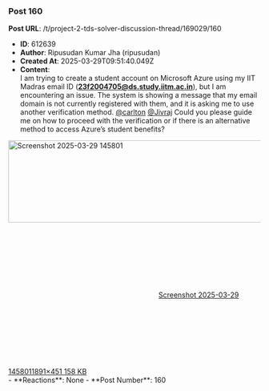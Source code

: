 ### Post 160
**Post URL**: /t/project-2-tds-solver-discussion-thread/169029/160
- **ID**: 612639
- **Author**: Ripusudan Kumar Jha  (ripusudan)
- **Created At**: 2025-03-29T09:51:40.049Z
- **Content**:  
  I am trying to create a student account on Microsoft Azure using my IIT Madras email ID (<strong>23f2004705@ds.study.iitm.ac.in</strong>), but I am encountering an issue. The system is showing a message that my email domain is not currently registered with them, and it is asking me to use another verification method.
<a class="mention" href="/u/carlton">@carlton</a> <a class="mention" href="/u/jivraj">@Jivraj</a> Could you please guide me on how to proceed with the verification or if there is an alternative method to access Azure’s student benefits?<br>
<div class="lightbox-wrapper"><a class="lightbox" href="https://europe1.discourse-cdn.com/flex013/uploads/iitm/original/3X/9/f/9f0e2072693618d5cd332ef83c26690fdcdcf688.png" data-download-href="/uploads/short-url/mH4bq7vhx8rBCXn35y4lgwpAEwU.png?dl=1" title="Screenshot 2025-03-29 145801" rel="noopener nofollow ugc"><img src="https://europe1.discourse-cdn.com/flex013/uploads/iitm/optimized/3X/9/f/9f0e2072693618d5cd332ef83c26690fdcdcf688_2_690x164.png" alt="Screenshot 2025-03-29 145801" data-base62-sha1="mH4bq7vhx8rBCXn35y4lgwpAEwU" width="690" height="164" srcset="https://europe1.discourse-cdn.com/flex013/uploads/iitm/optimized/3X/9/f/9f0e2072693618d5cd332ef83c26690fdcdcf688_2_690x164.png, https://europe1.discourse-cdn.com/flex013/uploads/iitm/optimized/3X/9/f/9f0e2072693618d5cd332ef83c26690fdcdcf688_2_1035x246.png 1.5x, https://europe1.discourse-cdn.com/flex013/uploads/iitm/optimized/3X/9/f/9f0e2072693618d5cd332ef83c26690fdcdcf688_2_1380x328.png 2x" data-dominant-color="939497"><div class="meta"><svg class="fa d-icon d-icon-far-image svg-icon" aria-hidden="true"><use href="#far-image"></use></svg><span class="filename">Screenshot 2025-03-29 145801</span><span class="informations">1891×451 158 KB</span><svg class="fa d-icon d-icon-discourse-expand svg-icon" aria-hidden="true"><use href="#discourse-expand"></use></svg></div></a></div>
- **Reactions**: None
- **Post Number**: 160


